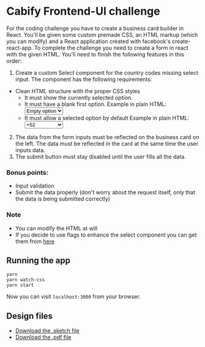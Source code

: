 # Cabify Frontend-UI challenge
For the coding challenge you have to create a business card builder in React. You'll be given some custom premade CSS, an HTML markup (which you can modify) and a React application created with facebook's create-react-app.
To complete the challenge you need to create a form in react with the given HTML. You'll need to finish the following features in this order:
1. Create a custom Select component for the country codes missing select input. The component has the following requirements:
  * Clean HTML structure with the proper CSS styles
    * It must show the currently selected option.
    * It must have a blank first option.
      Example in plain HTML:
        <select>
          <option>Empty option</option>
        </select>
    * It must allow a selected option by default
      Example in plain HTML:
        <select>
          <option>Empty option</option>
          <option value="34">+34</option>
          <option value="52" selected>+52</option>
        </select>
2. The data from the form inputs must be reflected on the business card on the left. The data must be reflected in the card at the same time the user inputs data.
3. The submit button must stay disabled until the user fills all the data.
### Bonus points:
* Input validation
* Submit the data properly (don't worry about the request itself, only that the data is being submitted correctly)
### Note
* You can modify the HTML at will
* If you decide to use flags to enhance the select component you can get them from [here](https://github.com/madebybowtie/FlagKit)
## Running the app
```
yarn
yarn watch-css
yarn start
```
Now you can visit `localhost:3000` from your browser.
## Design files
* [Download the .sketch file](Frontend-challenge.sketch)
* [Download the .pdf file](Frontend-challenge.pdf)
